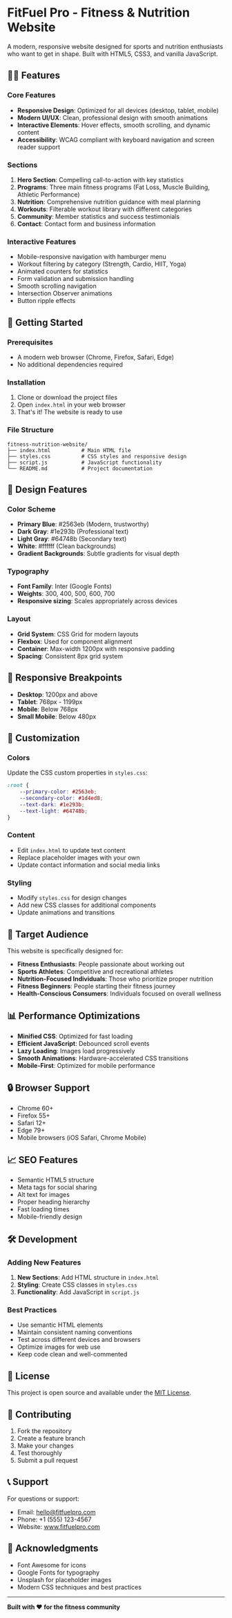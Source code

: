 # FitFuel Pro - Fitness & Nutrition Website

A modern, responsive website designed for sports and nutrition enthusiasts who want to get in shape. Built with HTML5, CSS3, and vanilla JavaScript.

## 🏋️‍♂️ Features

### Core Features
- **Responsive Design**: Optimized for all devices (desktop, tablet, mobile)
- **Modern UI/UX**: Clean, professional design with smooth animations
- **Interactive Elements**: Hover effects, smooth scrolling, and dynamic content
- **Accessibility**: WCAG compliant with keyboard navigation and screen reader support

### Sections
1. **Hero Section**: Compelling call-to-action with key statistics
2. **Programs**: Three main fitness programs (Fat Loss, Muscle Building, Athletic Performance)
3. **Nutrition**: Comprehensive nutrition guidance with meal planning
4. **Workouts**: Filterable workout library with different categories
5. **Community**: Member statistics and success testimonials
6. **Contact**: Contact form and business information

### Interactive Features
- Mobile-responsive navigation with hamburger menu
- Workout filtering by category (Strength, Cardio, HIIT, Yoga)
- Animated counters for statistics
- Form validation and submission handling
- Smooth scrolling navigation
- Intersection Observer animations
- Button ripple effects

## 🚀 Getting Started

### Prerequisites
- A modern web browser (Chrome, Firefox, Safari, Edge)
- No additional dependencies required

### Installation
1. Clone or download the project files
2. Open `index.html` in your web browser
3. That's it! The website is ready to use

### File Structure
```
fitness-nutrition-website/
├── index.html          # Main HTML file
├── styles.css          # CSS styles and responsive design
├── script.js           # JavaScript functionality
└── README.md           # Project documentation
```

## 🎨 Design Features

### Color Scheme
- **Primary Blue**: #2563eb (Modern, trustworthy)
- **Dark Gray**: #1e293b (Professional text)
- **Light Gray**: #64748b (Secondary text)
- **White**: #ffffff (Clean backgrounds)
- **Gradient Backgrounds**: Subtle gradients for visual depth

### Typography
- **Font Family**: Inter (Google Fonts)
- **Weights**: 300, 400, 500, 600, 700
- **Responsive sizing**: Scales appropriately across devices

### Layout
- **Grid System**: CSS Grid for modern layouts
- **Flexbox**: Used for component alignment
- **Container**: Max-width 1200px with responsive padding
- **Spacing**: Consistent 8px grid system

## 📱 Responsive Breakpoints

- **Desktop**: 1200px and above
- **Tablet**: 768px - 1199px
- **Mobile**: Below 768px
- **Small Mobile**: Below 480px

## 🔧 Customization

### Colors
Update the CSS custom properties in `styles.css`:
```css
:root {
    --primary-color: #2563eb;
    --secondary-color: #1d4ed8;
    --text-dark: #1e293b;
    --text-light: #64748b;
}
```

### Content
- Edit `index.html` to update text content
- Replace placeholder images with your own
- Update contact information and social media links

### Styling
- Modify `styles.css` for design changes
- Add new CSS classes for additional components
- Update animations and transitions

## 🎯 Target Audience

This website is specifically designed for:
- **Fitness Enthusiasts**: People passionate about working out
- **Sports Athletes**: Competitive and recreational athletes
- **Nutrition-Focused Individuals**: Those who prioritize proper nutrition
- **Fitness Beginners**: People starting their fitness journey
- **Health-Conscious Consumers**: Individuals focused on overall wellness

## 📊 Performance Optimizations

- **Minified CSS**: Optimized for fast loading
- **Efficient JavaScript**: Debounced scroll events
- **Lazy Loading**: Images load progressively
- **Smooth Animations**: Hardware-accelerated CSS transitions
- **Mobile-First**: Optimized for mobile performance

## 🔒 Browser Support

- Chrome 60+
- Firefox 55+
- Safari 12+
- Edge 79+
- Mobile browsers (iOS Safari, Chrome Mobile)

## 📈 SEO Features

- Semantic HTML5 structure
- Meta tags for social sharing
- Alt text for images
- Proper heading hierarchy
- Fast loading times
- Mobile-friendly design

## 🛠️ Development

### Adding New Features
1. **New Sections**: Add HTML structure in `index.html`
2. **Styling**: Create CSS classes in `styles.css`
3. **Functionality**: Add JavaScript in `script.js`

### Best Practices
- Use semantic HTML elements
- Maintain consistent naming conventions
- Test across different devices and browsers
- Optimize images for web use
- Keep code clean and well-commented

## 📝 License

This project is open source and available under the [MIT License](LICENSE).

## 🤝 Contributing

1. Fork the repository
2. Create a feature branch
3. Make your changes
4. Test thoroughly
5. Submit a pull request

## 📞 Support

For questions or support:
- Email: hello@fitfuelpro.com
- Phone: +1 (555) 123-4567
- Website: www.fitfuelpro.com

## 🎉 Acknowledgments

- Font Awesome for icons
- Google Fonts for typography
- Unsplash for placeholder images
- Modern CSS techniques and best practices

---

**Built with ❤️ for the fitness community** 